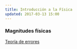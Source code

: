 ```yaml
---
title: Introducción a la Física
updated: 2017-03-13 15:00
---
```


### Magnitudes físicas

<i class="fa fa-download" aria-hidden="true"></i>  [Teoría de errores](../docs/itel/2017/intfisica/01.TeoriaErrores.pdf)<br />


